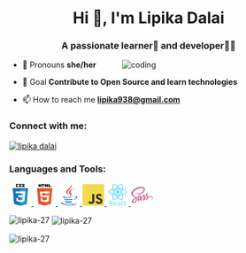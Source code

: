 <h1 align="center">Hi 👋, I'm Lipika Dalai</h1>
<h3 align="center">A passionate learner📖 and developer👩‍💻</h3>
<img align="right" alt="coding" width="300" src="https://encrypted-tbn0.gstatic.com/images?q=tbn:ANd9GcSBT9rAF0sZcEFEs9AFc0SlgUoomKeUZ87OsA&usqp=CAU" >

- 🙂 Pronouns **she/her**

- 🔭 Goal **Contribute to Open Source and learn technologies**

- 📫 How to reach me **lipika938@gmail.com**

<h3 align="left">Connect with me:</h3>
<p align="left">
<a href="https://linkedin.com/in/lipika dalai" target="blank"><img align="center" src="https://raw.githubusercontent.com/rahuldkjain/github-profile-readme-generator/master/src/images/icons/Social/linked-in-alt.svg" alt="lipika dalai" height="30" width="40" /></a>
</p>

<h3 align="left">Languages and Tools:</h3>
<p align="left"> <a href="https://www.w3schools.com/css/" target="_blank" rel="noreferrer"> <img src="https://raw.githubusercontent.com/devicons/devicon/master/icons/css3/css3-original-wordmark.svg" alt="css3" width="40" height="40"/> </a> <a href="https://www.w3.org/html/" target="_blank" rel="noreferrer"> <img src="https://raw.githubusercontent.com/devicons/devicon/master/icons/html5/html5-original-wordmark.svg" alt="html5" width="40" height="40"/> </a> <a href="https://www.java.com" target="_blank" rel="noreferrer"> <img src="https://raw.githubusercontent.com/devicons/devicon/master/icons/java/java-original.svg" alt="java" width="40" height="40"/> </a> <a href="https://developer.mozilla.org/en-US/docs/Web/JavaScript" target="_blank" rel="noreferrer"> <img src="https://raw.githubusercontent.com/devicons/devicon/master/icons/javascript/javascript-original.svg" alt="javascript" width="40" height="40"/> </a> <a href="https://reactjs.org/" target="_blank" rel="noreferrer"> <img src="https://raw.githubusercontent.com/devicons/devicon/master/icons/react/react-original-wordmark.svg" alt="react" width="40" height="40"/> </a> <a href="https://sass-lang.com" target="_blank" rel="noreferrer"> <img src="https://raw.githubusercontent.com/devicons/devicon/master/icons/sass/sass-original.svg" alt="sass" width="40" height="40"/> </a> </p>

<p><img align="left" src="https://github-readme-stats.vercel.app/api/top-langs?username=lipika-27&show_icons=true&locale=en&layout=compact" alt="lipika-27" /></p>

<p>&nbsp;<img align="center" src="https://github-readme-stats.vercel.app/api?username=lipika-27&show_icons=true&locale=en" alt="lipika-27" /></p>

<p><img align="center" src="https://github-readme-streak-stats.herokuapp.com/?user=lipika-27&" alt="lipika-27" /></p>
